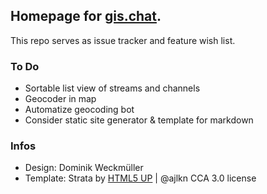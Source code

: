 ## Homepage for [gis.chat](https://gis.chat).

This repo serves as issue tracker and feature wish list. 

### To Do 
- Sortable list view of streams and channels
- Geocoder in map 
- Automatize geocoding bot
- Consider static site generator & template for markdown

### Infos
- Design: Dominik Weckmüller
- Template: Strata by [HTML5 UP](html5up.net) | @ajlkn CCA 3.0 license
